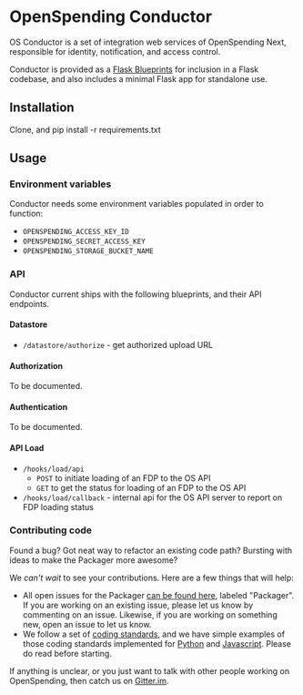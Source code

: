 # OpenSpending Conductor

OS Conductor is a set of integration web services of OpenSpending Next, responsible for identity, notification, and access control.

Conductor is provided as a [Flask Blueprints](http://flask.pocoo.org/docs/0.10/blueprints/) for inclusion in a Flask codebase, and also includes a minimal Flask app for standalone use.

## Installation

Clone, and pip install -r requirements.txt

## Usage

### Environment variables

Conductor needs some environment variables populated in order to function:

- `OPENSPENDING_ACCESS_KEY_ID`
- `OPENSPENDING_SECRET_ACCESS_KEY`
- `OPENSPENDING_STORAGE_BUCKET_NAME`

### API

Conductor current ships with the following blueprints, and their API endpoints.

#### Datastore

- `/datastore/authorize` - get authorized upload URL

#### Authorization

To be documented.

#### Authentication

To be documented.

#### API Load

- `/hooks/load/api`
  - `POST` to initiate loading of an FDP to the OS API
  - `GET` to get the status for loading of an FDP to the OS API
-  `/hooks/load/callback` - internal api for the OS API server to report on FDP loading status

### Contributing code

Found a bug? Got neat way to refactor an existing code path? Bursting with ideas to make the Packager more awesome?

We *can't wait* to see your contributions. Here are a few things that will help:

- All open issues for the Packager [can be found here](http://github.com/openspending/openspending/issues), labeled "Packager". If you are working on an existing issue, please let us know by commenting on an issue. Likewise, if you are working on something new, open an issue to let us know.
- We follow a set of [coding standards](https://github.com/okfn/coding-standards), and we have simple examples of those coding standards implemented for [Python](https://github.com/okfn/oki-py) and [Javascript](https://github.com/okfn/oki-js). Please do read before starting.

If anything is unclear, or you just want to talk with other people working on OpenSpending, then catch us on [Gitter.im](http://gitter.im/openspending/chat).
